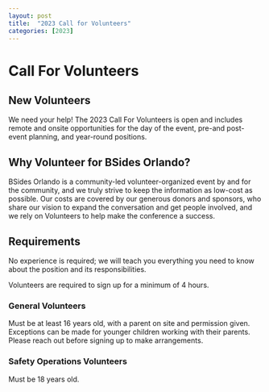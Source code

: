 ```yaml
---
layout: post
title:  "2023 Call for Volunteers"
categories: [2023]
---
```

# Call For Volunteers

## New Volunteers
We need your help! The 2023 Call For Volunteers is open and includes remote and onsite opportunities for the day of the event, pre-and post-event planning, and year-round positions.

## Why Volunteer for BSides Orlando?
BSides Orlando is a community-led volunteer-organized event by and for the community, and we truly strive to keep the information as low-cost as possible. Our costs are covered by our generous donors and sponsors, who share our vision to expand the conversation and get people involved, and we rely on Volunteers to help make the conference a success.

## Requirements
No experience is required; we will teach you everything you need to know about the position and its responsibilities.

Volunteers are required to sign up for a minimum of 4 hours.

### General Volunteers
Must be at least 16 years old, with a parent on site and permission given. Exceptions can be made for younger children working with their parents. Please reach out before signing up to make arrangements.

### Safety Operations Volunteers
Must be 18 years old.
